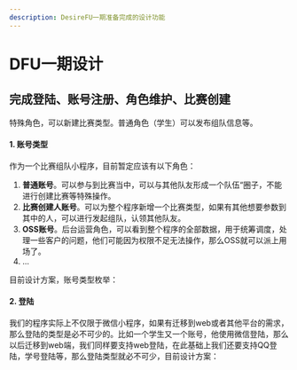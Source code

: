 ```yaml
---
description: DesireFU一期准备完成的设计功能
---
```


# DFU一期设计

## 完成登陆、账号注册、角色维护、比赛创建

特殊角色，可以新建比赛类型。普通角色（学生）可以发布组队信息等。

#### 1. 账号类型

作为一个比赛组队小程序，目前暂定应该有以下角色：

1. **普通账号**。可以参与到比赛当中，可以与其他队友形成一个队伍“圈子，不能进行创建比赛等特殊操作。
2. **比赛创建人账号**。可以为整个程序新增一个比赛类型，如果有其他想要参数到其中的人，可以进行发起组队，认领其他队友。
3. **OSS账号**。后台运营角色，可以看到整个程序的全部数据，用于统筹调度，处理一些客户的问题，他们可能因为权限不足无法操作，那么OSS就可以派上用场了。
4. ...

目前设计方案，账号类型枚举：

#### 2. 登陆

我们的程序实际上不仅限于微信小程序，如果有迁移到web或者其他平台的需求，那么登陆的类型是必不可少的。比如一个学生又一个账号，他使用微信登陆，那么以后迁移到web端，我们同样要支持web登陆，在此基础上我们还要支持QQ登陆，学号登陆等，那么登陆类型就必不可少，目前设计方案：









